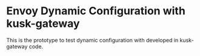 # Envoy Dynamic Configuration with kusk-gateway

This is the prototype to test dynamic configuration with developed in kusk-gateway code.